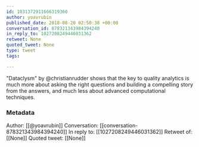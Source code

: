 ```yaml
---
id: 1031372911666319360
author: yoavrubin
published_date: 2018-08-20 02:50:38 +00:00
conversation_id: 878321343984394240
in_reply_to: 1027208249446031362
retweet: None
quoted_tweet: None
type: tweet
tags:

---
```


"Dataclysm" by @christianrudder shows that the key to quality analytics is much more about asking the right questions and building a compelling story  from the answers, and much less about advanced computational techniques.

### Metadata

Author: [[@yoavrubin]]
Conversation: [[conversation-878321343984394240]]
In reply to: [[1027208249446031362]]
Retweet of: [[None]]
Quoted tweet: [[None]]
